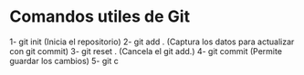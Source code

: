 # Comandos utiles de Git

1- git init (Inicia el repositorio)
2- git add . (Captura los datos para actualizar con git commit)
3- git reset . (Cancela el git add.)
4- git commit (Permite guardar los cambios)
5- git c
